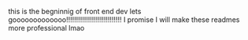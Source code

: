 this is the begninnig of front end dev lets gooooooooooooo!!!!!!!!!!!!!!!!!!!!!!!!!!!!
I promise I will make these readmes more professional lmao
